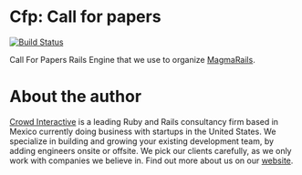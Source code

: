 # Cfp: Call for papers

[![Build Status](https://travis-ci.org/crowdint/cfp.svg?branch=master)](https://travis-ci.org/crowdint/cfp)

Call For Papers Rails Engine that we use to organize [MagmaRails](http://www.magmarails.com).

# About the author

[Crowd Interactive](http://www.crowdint.com) is a leading Ruby and Rails
consultancy firm based in Mexico currently doing business with startups in
the United States. We specialize in building and growing your existing
development team, by adding engineers onsite or offsite. We pick our clients
carefully, as we only work with companies we believe in. Find out more about
us on our [website](http://www.crowdint.com).


